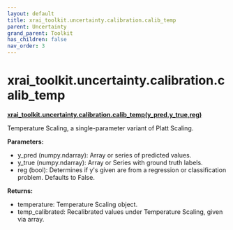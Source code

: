 ```yaml
---
layout: default
title: xrai_toolkit.uncertainty.calibration.calib_temp
parent: Uncertainty
grand_parent: Toolkit
has_children: false
nav_order: 3
---
```


# xrai_toolkit.uncertainty.calibration.calib_temp
**[xrai_toolkit.uncertainty.calibration.calib_temp(y_pred,y_true,reg)](https://github.com/gaberamolete/xrai_toolkit/blob/main/uncertainty/calibration.py)**


Temperature Scaling, a single-parameter variant of Platt Scaling.


**Parameters:**
- y_pred (numpy.ndarray): Array or series of predicted values.
- y_true (numpy.ndarray): Array or Series with ground truth labels.
- reg (bool): Determines if y's given are from a regression or classification problem. Defaults to False.

**Returns:**
- temperature: Temperature Scaling object.
- temp_calibrated: Recalibrated values under Temperature Scaling, given via array.
